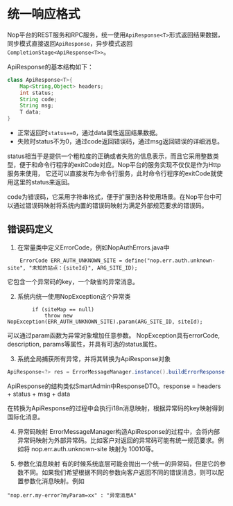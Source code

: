 # 统一响应格式

Nop平台的REST服务和RPC服务，统一使用`ApiResponse<T>`形式返回结果数据，同步模式直接返回`ApiResponse`，异步模式返回`CompletionStage<ApiResponse<T>>`。

ApiResponse的基本结构如下：

```java
class ApiResponse<T>{
    Map<String,Object> headers;
    int status;
    String code;
    String msg;
    T data;
}
```

* 正常返回时`status==0`，通过data属性返回结果数据。
* 失败时status不为0，通过code返回错误码，通过msg返回错误的详细消息。

status相当于是提供一个粗粒度的正确或者失败的信息表示，而且它采用整数类型，便于和命令行程序的exitCode对应。Nop平台的服务实现不仅仅是作为Http服务来使用，
它还可以直接发布为命令行服务，此时命令行程序的exitCode就使用这里的status来返回。

code为错误码，它采用字符串格式，便于扩展到各种使用场景。在Nop平台中可以通过错误码映射将系统内置的错误码映射为满足外部规范要求的错误码。

## 错误码定义

1. 在常量类中定义ErrorCode，例如NopAuthErrors.java中

```
    ErrorCode ERR_AUTH_UNKNOWN_SITE = define("nop.err.auth.unknown-site", "未知的站点：{siteId}", ARG_SITE_ID);
```

它包含一个异常码的key，一个缺省的异常消息。

2. 系统内统一使用NopException这个异常类

```
        if (siteMap == null)
            throw new NopException(ERR_AUTH_UNKNOWN_SITE).param(ARG_SITE_ID, siteId);
```

可以通过param函数为异常对象增加任意参数。
NopException具有errorCode, description, params等属性，并具有可选的status属性。

3. 系统全局捕获所有异常，并将其转换为ApiResponse对象

```java
ApiResponse<?> res = ErrorMessageManager.instance().buildErrorResponse(request, error);
```

ApiResponse的结构类似SmartAdmin中ResponseDTO。response = headers + status + msg + data

在转换为ApiResponse的过程中会执行i18n消息映射，根据异常码的key映射得到国际化消息。

4. 异常码映射
   ErrorMessageManager构造ApiResponse的过程中，会将内部异常码映射为外部异常码。比如客户对返回的异常码可能有统一规范要求。例如将 nop.err.auth.unknown-site 映射为 10010等。

5. 参数化消息映射
   有的时候系统底层可能会抛出一个统一的异常码，但是它的参数不同。如果我们希望根据不同的参数向客户返回不同的错误消息，则可以配置参数化消息映射。例如

```
"nop.err.my-error?myParam=xx" : "异常消息A"
```
